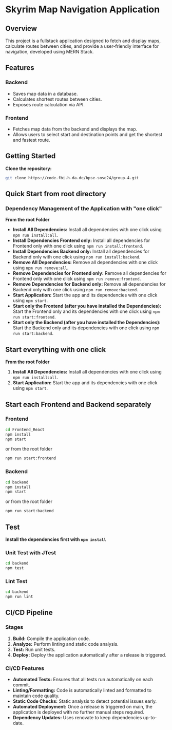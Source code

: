 # Skyrim Map Navigation Application

## Overview

This project is a fullstack application designed to fetch and display maps, calculate routes between cities, and provide a user-friendly interface for navigation, developed using MERN Stack.
## Features

### Backend
- Saves map data in a database.
- Calculates shortest routes between cities.
- Exposes route calculation via API.

### Frontend
- Fetches map data from the backend and displays the map.
- Allows users to select start and destination points and get the shortest and fastest route.


## Getting Started
 **Clone the repository:**
   ```bash
   git clone https://code.fbi.h-da.de/bpse-sose24/group-4.git
```
## Quick Start from root directory

### Dependency Management of the Application with "one click"
**From the root Folder**
- **Install All Dependencies:** Install all dependencies with one click using `npm run install:all`.
- **Install Dependencies Frontend only:** Install all dependencies for Frontend only with one click using `npm run install:frontend`.
- **Install Dependencies Backend only:** Install all dependencies for Backend only with one click using `npm run install:backend`.
- **Remove All Dependencies:** Remove all dependencies with one click using `npm run remove:all`.
- **Remove Dependencies for Frontend only:** Remove all dependencies for Frontend only with one click using `npm run remove:frontend`.
- **Remove Dependencies for Backend only:** Remove all dependencies for Backend only with one click using `npm run remove:backend`.
- **Start Application:** Start the app and its dependencies with one click using `npm start`.
- **Start only the Frontend (after you have installed the Dependencies):** Start the Frontend only and its dependencies with one click using `npm run start:frontend`.
- **Start only the Backend (after you have installed the Dependencies):** Start the Backend only and its dependencies with one click using `npm run start:backend`.

## Start everything with one click
**From the root Folder**
1. **Install All Dependencies:** Install all dependencies with one click using `npm run install:all`.
2. **Start Application:** Start the app and its dependencies with one click using `npm start`.

## Start each Frontend and Backend separately
### Frontend
```bash
cd Frontend_React
npm install
npm start
```
or from the root folder
```bash
npm run start:frontend
```
### Backend
```bash
cd backend
npm install
npm start
```
or from the root folder
```bash
npm run start:backend
```
## Test
**Install the dependencies first with ```npm install```**
### Unit Test with JTest
```bash
cd backend
npm test
```
### Lint Test
```bash
cd backend
npm run lint
```

## CI/CD Pipeline

### Stages
1. **Build:** Compile the application code.
2. **Analyze:** Perform linting and static code analysis.
3. **Test:** Run unit tests.
4. **Deploy:** Deploy the application automatically after a release is triggered.

### CI/CD Features
- **Automated Tests:** Ensures that all tests run automatically on each commit.
- **Linting/Formatting:** Code is automatically linted and formatted to maintain code quality.
- **Static Code Checks:** Static analysis to detect potential issues early.
- **Automated Deployment:** Once a release is triggered on main, the application is deployed with no further manual steps required.
- **Dependency Updates:** Uses renovate to keep dependencies up-to-date.

